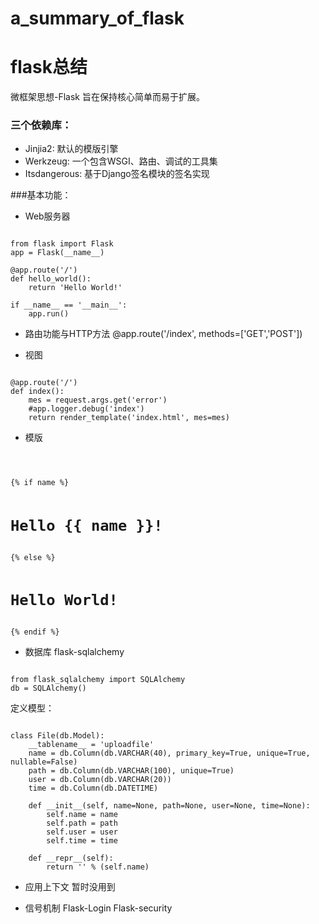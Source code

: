 # a_summary_of_flask
flask总结
=============
微框架思想-Flask 旨在保持核心简单而易于扩展。
### 三个依赖库：
* Jinjia2: 默认的模版引擎
* Werkzeug: 一个包含WSGI、路由、调试的工具集
* Itsdangerous: 基于Django签名模块的签名实现

###基本功能：

* Web服务器
<pre><code>
from flask import Flask
app = Flask(__name__)

@app.route('/')
def hello_world():
    return 'Hello World!'

if __name__ == '__main__':
    app.run()
</code></pre>

* 路由功能与HTTP方法
@app.route('/index', methods=['GET','POST'])

* 视图
<pre><code>
@app.route('/')
def index():
    mes = request.args.get('error')
    #app.logger.debug('index')
    return render_template('index.html', mes=mes)
</code></pre>

* 模版
<pre><code>
<!doctype html>
<title>Hello from Flask</title>
{% if name %}
  <h1>Hello {{ name }}!</h1>
{% else %}
  <h1>Hello World!</h1>
{% endif %}
</code></pre>

* 数据库 flask-sqlalchemy
<pre><code>
from flask_sqlalchemy import SQLAlchemy
db = SQLAlchemy()
</code></pre>
定义模型：
<pre><code>
class File(db.Model):
    __tablename__ = 'uploadfile'
    name = db.Column(db.VARCHAR(40), primary_key=True, unique=True, nullable=False)
    path = db.Column(db.VARCHAR(100), unique=True)
    user = db.Column(db.VARCHAR(20))
    time = db.Column(db.DATETIME)

    def __init__(self, name=None, path=None, user=None, time=None):
        self.name = name
        self.path = path
        self.user = user
        self.time = time

    def __repr__(self):
        return '<File %r>' % (self.name)
</code></pre>

* 应用上下文
暂时没用到

* 信号机制
Flask-Login
Flask-security

